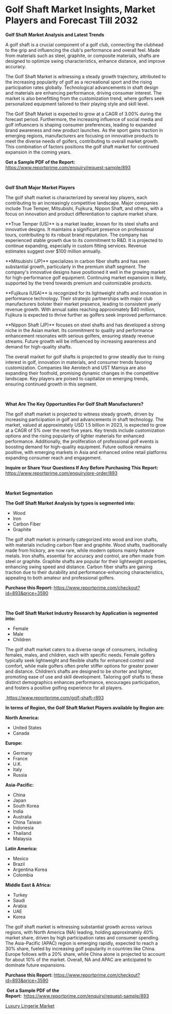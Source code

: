 <p><h1>Golf Shaft Market Insights, Market Players and Forecast Till 2032</h1></p><p><strong>Golf Shaft Market Analysis and Latest Trends</strong></p>
<p><p>A golf shaft is a crucial component of a golf club, connecting the clubhead to the grip and influencing the club's performance and overall feel. Made from materials such as steel, graphite, or composite materials, shafts are designed to optimize swing characteristics, enhance distance, and improve accuracy. </p><p>The Golf Shaft Market is witnessing a steady growth trajectory, attributed to the increasing popularity of golf as a recreational sport and the rising participation rates globally. Technological advancements in shaft design and materials are enhancing performance, driving consumer interest. The market is also benefitting from the customization trend, where golfers seek personalized equipment tailored to their playing style and skill level. </p><p>The Golf Shaft Market is expected to grow at a CAGR of 3.00% during the forecast period. Furthermore, the increasing influence of social media and golf influencers is shaping consumer preferences, leading to expanded brand awareness and new product launches. As the sport gains traction in emerging regions, manufacturers are focusing on innovative products to meet the diverse needs of golfers, contributing to overall market growth. This combination of factors positions the golf shaft market for continued expansion in the coming years.</p></p>
<p><strong>Get a Sample PDF of the Report:&nbsp;</strong> <a href="https://www.reportprime.com/enquiry/request-sample/893?utm_campaign=3299&utm_medium=2&utm_source=Github&utm_content=ia&utm_term=18032025&utm_id=golf-shaft">https://www.reportprime.com/enquiry/request-sample/893</a></p>
<p>&nbsp;</p>
<p><strong>Golf Shaft Major Market Players</strong></p>
<p><p>The golf shaft market is characterized by several key players, each contributing to an increasingly competitive landscape. Major companies include True Temper, Mitsubishi, Fujikura, Nippon Shaft, and others, with a focus on innovation and product differentiation to capture market share.</p><p>**True Temper (US)** is a market leader, known for its steel shafts and innovative designs. It maintains a significant presence on professional tours, contributing to its robust brand reputation. The company has experienced stable growth due to its commitment to R&D. It is projected to continue expanding, especially in custom fitting services. Revenue estimates suggest over $100 million annually.</p><p>**Mitsubishi (JP)** specializes in carbon fiber shafts and has seen substantial growth, particularly in the premium shaft segment. The company's innovative designs have positioned it well in the growing market for high-performance golf equipment. Continuing market expansion is likely, supported by the trend towards premium and customizable products.</p><p>**Fujikura (USA)** is recognized for its lightweight shafts and innovation in performance technology. Their strategic partnerships with major club manufacturers bolster their market presence, leading to consistent yearly revenue growth. With annual sales reaching approximately $40 million, Fujikura is expected to thrive further as golfers seek improved performance.</p><p>**Nippon Shaft (JP)** focuses on steel shafts and has developed a strong niche in the Asian market. Its commitment to quality and performance enhancement resonates with serious golfers, ensuring steady revenue streams. Future growth will be influenced by increasing awareness and demand for high-quality shafts.</p><p>The overall market for golf shafts is projected to grow steadily due to rising interest in golf, innovation in materials, and consumer trends favoring customization. Companies like Aerotech and UST Mamiya are also expanding their foothold, promising dynamic changes in the competitive landscape. Key players are poised to capitalize on emerging trends, ensuring continued growth in this segment.</p></p>
<p>&nbsp;</p>
<p><strong>What Are The Key Opportunities For Golf Shaft Manufacturers?</strong></p>
<p><p>The golf shaft market is projected to witness steady growth, driven by increasing participation in golf and advancements in shaft technology. The market, valued at approximately USD 1.5 billion in 2023, is expected to grow at a CAGR of 5% over the next five years. Key trends include customization options and the rising popularity of lighter materials for enhanced performance. Additionally, the proliferation of professional golf events is boosting demand for high-quality equipment. Future outlook remains positive, with emerging markets in Asia and enhanced online retail platforms expanding consumer reach and engagement.</p></p>
<p><strong>Inquire or Share Your Questions If Any Before Purchasing This Report:</strong> <a href="https://www.reportprime.com/enquiry/pre-order/893?utm_campaign=3299&utm_medium=2&utm_source=Github&utm_content=ia&utm_term=18032025&utm_id=golf-shaft">https://www.reportprime.com/enquiry/pre-order/893</a></p>
<p>&nbsp;</p>
<p><strong>Market Segmentation</strong></p>
<p><strong>The Golf Shaft Market Analysis by types is segmented into:</strong></p>
<p><ul><li>Wood</li><li>Iron</li><li>Carbon Fiber</li><li>Graphite</li></ul></p>
<p><p>The golf shaft market is primarily categorized into wood and iron shafts, with materials including carbon fiber and graphite. Wood shafts, traditionally made from hickory, are now rare, while modern options mainly feature metals. Iron shafts, essential for accuracy and control, are often made from steel or graphite. Graphite shafts are popular for their lightweight properties, enhancing swing speed and distance. Carbon fiber shafts are gaining traction due to their durability and performance-enhancing characteristics, appealing to both amateur and professional golfers.</p></p>
<p><strong>Purchase this Report:&nbsp;</strong><a href="https://www.reportprime.com/checkout?id=893&price=3590&utm_campaign=3299&utm_medium=2&utm_source=Github&utm_content=ia&utm_term=18032025&utm_id=golf-shaft">https://www.reportprime.com/checkout?id=893&price=3590</a></p>
<p>&nbsp;</p>
<p><strong>The Golf Shaft Market Industry Research by Application is segmented into:</strong></p>
<p><ul><li>Female</li><li>Male</li><li>Children</li></ul></p>
<p><p>The golf shaft market caters to a diverse range of consumers, including females, males, and children, each with specific needs. Female golfers typically seek lightweight and flexible shafts for enhanced control and comfort, while male golfers often prefer stiffer options for greater power and distance. Children’s shafts are designed to be shorter and lighter, promoting ease of use and skill development. Tailoring golf shafts to these distinct demographics enhances performance, encourages participation, and fosters a positive golfing experience for all players.</p></p>
<p><a href="https://www.reportprime.com/golf-shaft-r893?utm_campaign=3299&utm_medium=2&utm_source=Github&utm_content=ia&utm_term=18032025&utm_id=golf-shaft">&nbsp;https://www.reportprime.com/golf-shaft-r893</a></p>
<p><strong>In terms of Region, the Golf Shaft Market Players available by Region are:</strong></p>
<p>
    <p> <strong> North America: </strong>
        <ul>
            <li>United States</li>
            <li>Canada</li>
        </ul>
        </p> 
    <p> <strong> Europe: </strong>
        <ul>
            <li>Germany</li>
            <li>France</li>
            <li>U.K.</li>
            <li>Italy</li>
            <li>Russia</li>
        </ul>
        </p> 
    <p> <strong> Asia-Pacific: </strong>
        <ul>
            <li>China</li>
            <li>Japan</li>
            <li>South Korea</li>
            <li>India</li>
            <li>Australia</li>
            <li>China Taiwan</li>
            <li>Indonesia</li>
            <li>Thailand</li>
            <li>Malaysia</li>
        </ul>
        </p> 
    <p> <strong> Latin America: </strong>
        <ul>
            <li>Mexico</li>
            <li>Brazil</li>
            <li>Argentina Korea</li>
            <li>Colombia</li>
        </ul>
        </p> 
    <p> <strong> Middle East & Africa: </strong>
        <ul>
            <li>Turkey</li>
            <li>Saudi</li>
            <li>Arabia</li>
            <li>UAE</li>
            <li>Korea</li>
        </ul>
    </p>
    </p>
<p><p>The golf shaft market is witnessing substantial growth across various regions, with North America (NA) leading, holding approximately 40% market share, driven by high participation rates and consumer spending. The Asia-Pacific (APAC) region is emerging rapidly, expected to reach a 30% share, fueled by increasing golf popularity in countries like China. Europe follows with a 20% share, while China alone is projected to account for about 10% of the market. Overall, NA and APAC are anticipated to dominate future expansions.</p></p>
<p><strong>Purchase this Report: </strong><a href="https://www.reportprime.com/checkout?id=893&price=3590&utm_campaign=3299&utm_medium=2&utm_source=Github&utm_content=ia&utm_term=18032025&utm_id=golf-shaft">https://www.reportprime.com/checkout?id=893&price=3590</a></p>
<p>&nbsp;<strong>Get a Sample PDF of the Report:&nbsp;&nbsp;</strong><a href="https://www.reportprime.com/enquiry/request-sample/893?utm_campaign=3299&utm_medium=2&utm_source=Github&utm_content=ia&utm_term=18032025&utm_id=golf-shaft">https://www.reportprime.com/enquiry/request-sample/893</a></p>
<p><strong></strong></p>
<p><p><a href="https://github.com/momossidram/Market-Research-Report-List-1/blob/main/luxury-lingerie-market.md?utm_campaign=3299&utm_medium=2&utm_source=Github&utm_content=ia&utm_term=18032025&utm_id=golf-shaft">Luxury Lingerie Market</a></p></p>